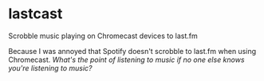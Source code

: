 # lastcast
Scrobble music playing on Chromecast devices to last.fm

Because I was annoyed that Spotify doesn't scrobble to last.fm when
using Chromecast. _What's the point of listening to music if no one
else knows you're listening to music?_

